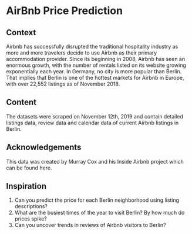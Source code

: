 # AirBnb Price Prediction

## Context

Airbnb has successfully disrupted the traditional hospitality industry as more and more travelers decide to use Airbnb as their primary accommodation provider. Since its beginning in 2008, Airbnb has seen an enormous growth, with the number of rentals listed on its website growing exponentially each year. In Germany, no city is more popular than Berlin. That implies that Berlin is one of the hottest markets for Airbnb in Europe, with over 22,552 listings as of November 2018.

## Content

The datasets were scraped on November 12th, 2019 and contain detailed listings data, review data and calendar data of current Airbnb listings in Berlin.

## Acknowledgements

This data was created by Murray Cox and his Inside Airbnb project which can be found here.

## Inspiration

1. Can you predict the price for each Berlin neighborhood using listing descriptions?
2. What are the busiest times of the year to visit Berlin? By how much do prices spike?
3. Can you uncover trends in reviews of Airbnb visitors to Berlin?
